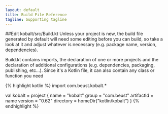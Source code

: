 ```yaml
---
layout: default
title: Build File Reference
tagline: Supporting tagline
---
```


##Edit kobalt/src/Build.kt
  Unless your project is new, the build file generated by default will need some editing before you can build, so take a look at it and adjust whatever is necessary (e.g. package name, version, dependencies).

  Build.kt contains imports, the declaration of one or more projects and the declaration of additional configurations (e.g. dependencies, packaging, publishing, etc...). Since it's a Kotlin file, it can also contain any class or function you need

{% highlight kotlin %}
import com.beust.kobalt.*
 
val kobalt = project {
    name = "kobalt"
    group = "com.beust"
    artifactId = name
    version = "0.62"
    directory = homeDir("kotlin/kobalt")
}
{% endhighlight %}
